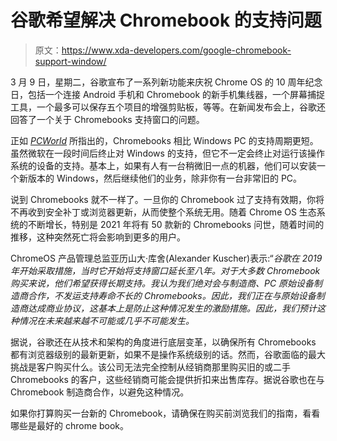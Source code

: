 # 谷歌希望解决 Chromebook 的支持问题

> 原文：<https://www.xda-developers.com/google-chromebook-support-window/>

3 月 9 日，星期二，谷歌宣布了一系列新功能来庆祝 Chrome OS 的 10 周年纪念日，包括一个连接 Android 手机和 Chromebook 的新手机集线器，一个屏幕捕捉工具，一个最多可以保存五个项目的增强剪贴板，等等。在新闻发布会上，谷歌还回答了一个关于 Chromebooks 支持窗口的问题。

正如 [*PCWorld*](https://www.pcworld.com/article/3611110/google-is-working-to-solve-the-chromebooks-support-problem.html) 所指出的，Chromebooks 相比 Windows PC 的支持周期更短。虽然微软在一段时间后终止对 Windows 的支持，但它不一定会终止对运行该操作系统的设备的支持。基本上，如果有人有一台稍微旧一点的机器，他们可以安装一个新版本的 Windows，然后继续他们的业务，除非你有一台非常旧的 PC。

说到 Chromebooks 就不一样了。一旦你的 Chromebook 过了支持有效期，你将不再收到安全补丁或浏览器更新，从而使整个系统无用。随着 Chrome OS 生态系统的不断增长，特别是 2021 年将有 50 款新的 Chromebooks 问世，随着时间的推移，这种突然死亡将会影响到更多的用户。

ChromeOS 产品管理总监亚历山大·库舍(Alexander Kuscher)表示:“*谷歌在 2019 年开始采取措施，当时它开始将支持窗口延长至八年。对于大多数 Chromebook 购买来说，他们希望获得长期支持。我认为我们绝对会与制造商、PC 原始设备制造商合作，不发运支持寿命不长的 Chromebooks。因此，我们正在与原始设备制造商达成商业协议，这基本上是防止这种情况发生的激励措施。因此，我们预计这种情况在未来越来越不可能或几乎不可能发生。*

据说，谷歌还在从技术和架构的角度进行底层变革，以确保所有 Chromebooks 都有浏览器级别的最新更新，如果不是操作系统级别的话。然而，谷歌面临的最大挑战是客户购买什么。该公司无法完全控制从经销商那里购买旧的或二手 Chromebooks 的客户，这些经销商可能会提供折扣来出售库存。据说谷歌也在与 Chromebook 制造商合作，以避免这种情况。

如果你打算购买一台新的 Chromebook，请确保在购买前浏览我们的指南，看看哪些是最好的 chrome book。
